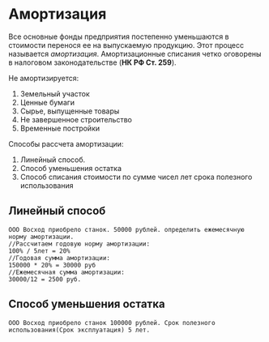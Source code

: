# Амортизация

Все основные фонды предприятия постепенно уменьшаются в стоимости перенося ее на выпускаемую продукцию. Этот процесс называется *амортизация*. Амортизационные списания четко оговорены в налоговом законодательстве (**НК РФ Ст. 259**). 

Не амортизируется: 
1. Земельный участок
2. Ценные бумаги
3. Сырье, выпущенные товары
4. Не завершенное строительство
5. Временные постройки

Способы рассчета амортизации:
1. Линейный способ.
2. Способ уменьшения остатка
3. Способ списания стоимости по сумме чисел лет срока полезного использования

## Линейный способ

```
ООО Восход приобрело станок. 50000 рублей. определить ежемесячную норму амортизации.
//Рассчитаем годовую норму амортизации:
100% / 5лет = 20%
//Годовая сумма амортизации:
150000 * 20% = 30000 руб
//Ежемесячная сумма амортизации:
30000/12 = 2500 руб.
```

## Способ уменьшения остатка
```
ООО Восход приобрело станок 100000 рублей. Срок полезного использования(Срок эксплуатация) 5 лет.
```
